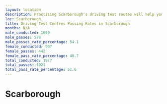```yaml
---
layout: location
description: Practising Scarborough's driving test routes will help you become more confident in your gear-changing abilities.
loc: Scarborough
title: Driving Test Centres Passing Rates in Scarborough
months: N/A
male_conducted: 1069
male_passes: 578
male_passes_rate_percentage: 54.1
female_conducted: 907
female_passes: 442
female_pass_rate_percentage: 48.7
total_conducted: 1977
total_passes: 1021
total_pass_rate_percentage: 51.6
---
```


# Scarborough
